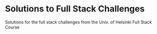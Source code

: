 # Solutions to Full Stack Challenges
Solutions for the full stack challenges from the Univ. of Helsinki Full Stack Course
